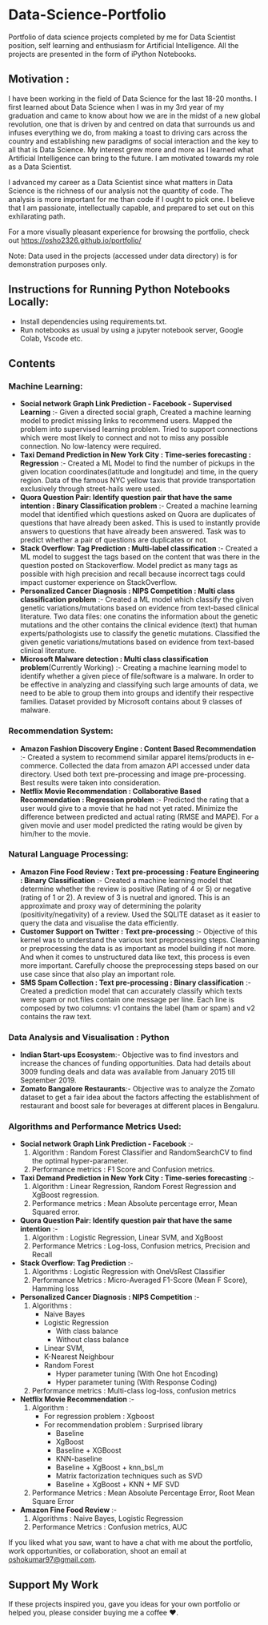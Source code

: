 # Data-Science-Portfolio
Portfolio of data science projects completed by me for Data Scientist position, self learning and enthusiasm for Artificial Intelligence. All the projects are presented in the form of iPython Notebooks.

## Motivation : 
I have been working in the field of Data Science for the last 18-20 months. I first learned about Data Science when I was in my 3rd year of my graduation and came to know about how we are in the midst of a new global revolution, one that is driven by and centred on data that surrounds us and infuses everything we do, from making a toast to driving cars across the country and establishing new paradigms of social interaction and the key to all that is Data Science. My interest grew more and more as I learned what Artificial Intelligence can bring to the future. I am motivated towards my role as a Data Scientist.

I advanced my career as a Data Scientist since what matters in Data Science is the richness of our analysis not the quantity of code. The analysis is more important for me than code if I ought to pick one. I believe that I am passionate, intellectually capable, and prepared to set out on this exhilarating path.

For a more visually pleasant experience for browsing the portfolio, check out 
https://osho2326.github.io/portfolio/

Note: Data used in the projects (accessed under data directory) is for demonstration purposes only.

## Instructions for Running Python Notebooks Locally:

- Install dependencies using requirements.txt.
- Run notebooks as usual by using a jupyter notebook server, Google Colab, Vscode etc.

## Contents

### Machine Learning:

- **Social network Graph Link Prediction - Facebook - Supervised Learning** :- Given a directed social graph, Created a machine learning model to predict missing links to recommend users. Mapped the problem into supervised learning problem. Tried to support connections which were most likely to connect and not to miss any possible connection. No low-latency were required.
- **Taxi Demand Prediction in New York City : Time-series forecasting : Regression** :-  Created a ML Model to find the number of pickups in the given location coordinates(latitude and longitude) and time, in the query region. Data of the famous NYC yellow taxis that provide transportation exclusively through street-hails were used.
- **Quora Question Pair: Identify question pair that have the same intention : Binary Classification problem** :- Created a machine learning model that identified which questions asked on Quora are duplicates of questions that have already been asked. This is used to instantly provide answers to questions that have already been answered. Task was to predict whether a pair of questions are duplicates or not.
- **Stack Overflow: Tag Prediction : Multi-label classification** :- Created a ML model to suggest the tags based on the content that was there in the question posted on Stackoverflow. Model predict as many tags as possible with high precision and recall because incorrect tags could impact customer experience on StackOverflow.
- **Personalized Cancer Diagnosis : NIPS Competition : Multi class classification problem** :- Created a ML model which classify the given genetic variations/mutations based on evidence from text-based clinical literature. Two data files: one conatins the information about the genetic mutations and the other contains the clinical evidence (text) that human experts/pathologists use to classify the genetic mutations. Classified the given genetic variations/mutations based on evidence from text-based clinical literature.
- **Microsoft Malware detection : Multi class classification problem**(Currently Working) :- Creating a machine learning model to identify whether a given piece of file/software is a malware. In order to be effective in analyzing and classifying such large amounts of data, we need to be able to group them into groups and identify their respective families. Dataset provided by Microsoft contains about 9 classes of malware.

### Recommendation System:

- **Amazon Fashion Discovery Engine : Content Based Recommendation** :- Created a system to recommend similar apparel items/products in e-commerce. Collected the data from amazon API accessed under data directory. Used both text pre-processing and image pre-processing. Best results were taken into consideration.
- **Netflix Movie Recommendation : Collaborative Based Recommendation : Regression problem** :- Predicted the rating that a user would give to a movie that he had not yet rated. Minimize the difference between predicted and actual rating (RMSE and MAPE). For a given movie and user model predicted the rating would be given by him/her to the movie.

### Natural Language Processing:

- **Amazon Fine Food Review : Text pre-processing : Feature Engineering : Binary Classification** :- Created a machine learning model that determine whether the review is positive (Rating of 4 or 5) or negative (rating of 1 or 2). A review of 3 is nuetral and ignored. This is an approximate and proxy way of determining the polarity (positivity/negativity) of a review. Used the SQLITE dataset as it easier to query the data and visualise the data efficiently.
- **Customer Support on Twitter : Text pre-processing** :- Objective of this kernel was to understand the various text preprocessing steps. Cleaning or preprocessing the data is as important as model building if not more. And when it comes to unstructured data like text, this process is even more important. Carefully choose the preprocessing steps based on our use case since that also play an important role.
- **SMS Spam Collection : Text pre-processing : Binary classification** :- Created a prediction model that can accurately classify which texts were spam
or not.files contain one message per line. Each line is composed by two columns: v1 contains the label (ham or spam) and v2 contains the raw text.

### Data Analysis and Visualisation : Python

- **Indian Start-ups Ecosystem**:- Objective was to find investors and increase the chances of funding opportunities. Data had details about 3009 funding deals and data was available from January 2015 till September 2019.
- **Zomato Bangalore Restaurants**:- Objective was to analyze the Zomato dataset to get a fair idea about the factors affecting the establishment of restaurant and boost sale for beverages at different places in Bengaluru.

### Algorithms and Performance Metrics Used:

- **Social network Graph Link Prediction - Facebook** :- 
    1. Algorithm : Random Forest Classifier and RandomSearchCV to find the optimal hyper-parameter.
    2. Performance metrics : F1 Score and Confusion metrics.
- **Taxi Demand Prediction in New York City : Time-series forecasting** :- 
    1. Algorithm : Linear Regression, Random Forest Regression and XgBoost regression.
    2. Performance metrics : Mean Absolute percentage error, Mean Squared error.
- **Quora Question Pair: Identify question pair that have the same intention** :- 
    1. Algorithm : Logistic Regression, Linear SVM, and XgBoost
    2. Performance Metrics : Log-loss, Confusion metrics, Precision and Recall
- **Stack Overflow: Tag Prediction** :- 
    1. Algorithms : Logistic Regression with OneVsRest Classifier
    2. Performance Metrics : Micro-Averaged F1-Score (Mean F Score), Hamming loss
- **Personalized Cancer Diagnosis : NIPS Competition** :- 
    1. Algorithms : 
        -  Naive Bayes
        -  Logistic Regression
            - With class balance
            - Without class balance 
        -  Linear SVM, 
        -  K-Nearest Neighbour
        -  Random Forest
            - Hyper parameter tuning (With One hot Encoding)
            - Hyper parameter tuning (With Response Coding) 
    3. Performance metrics : Multi-class log-loss, confusion metrics
- **Netflix Movie Recommendation** :- 
    1. Algorithm :
        - For regression problem : Xgboost
        - For recommendation problem : Surprised library
            - Baseline
            - XgBoost
            - Baseline + XGBoost
            - KNN-baseline
            - Baseline + XgBoost + knn_bsl_m
            - Matrix factorization techniques such as SVD
            - Baseline + XgBoost + KNN + MF SVD
    2. Performance Metrics : Mean Absolute Percentage Error, Root Mean Square Error
- **Amazon Fine Food Review** :- 
    1. Algorithms : Naive Bayes, Logistic Regression 
    2. Performance Metrics : Confusion metrics, AUC

If you liked what you saw, want to have a chat with me about the portfolio, work opportunities, or collaboration, shoot an email at oshokumar97@gmail.com.

## Support My Work
If these projects inspired you, gave you ideas for your own portfolio or helped you, please consider buying me a coffee ❤️.
















 




   



